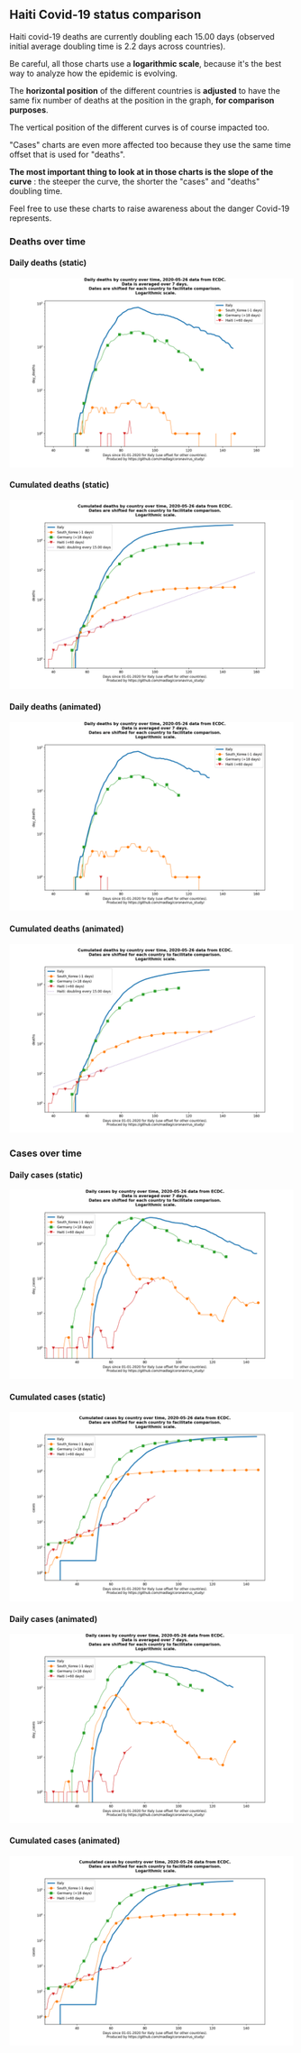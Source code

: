 ## Haiti Covid-19 status comparison 

Haiti covid-19 deaths are currently doubling each 15.00 days (observed initial average doubling time is 2.2 days across countries).



Be careful, all those charts use a **logarithmic scale**, because it's the best way to analyze how the epidemic is evolving.
 
The **horizontal position** of the different countries is **adjusted** to have the same fix number of deaths at the position in the graph, **for comparison purposes**.

The vertical position of the different curves is of course impacted too.

"Cases" charts are even more affected too because they use the same time offset that is used for "deaths".

**The most important thing to look at in those charts is the slope of the curve** : the steeper the curve, the shorter the "cases" and "deaths" doubling time.

Feel free to use these charts to raise awareness about the danger Covid-19 represents. 


 
### Deaths over time
 
#### Daily deaths (static)
![Haiti covid-19 daily deaths static chart](https://raw.githubusercontent.com/madlag/coronavirus_study/master/notebooks/graphs/2020-05-26/countries/Haiti/2020-05-26_Haiti_day_deaths.png "Haiti covid-19 day_deaths static chart")   
 
#### Cumulated deaths (static)
![Haiti covid-19 cumulated deaths static chart](https://raw.githubusercontent.com/madlag/coronavirus_study/master/notebooks/graphs/2020-05-26/countries/Haiti/2020-05-26_Haiti_deaths.png "Haiti covid-19 deaths static chart")   
 
#### Daily deaths (animated)
![Haiti covid-19 daily deaths animated chart](https://raw.githubusercontent.com/madlag/coronavirus_study/master/notebooks/graphs/2020-05-26/countries/Haiti/2020-05-26_Haiti_day_deaths.gif "Haiti covid-19 day_deaths animated chart")   
 
#### Cumulated deaths (animated)
![Haiti covid-19 cumulated deaths animated chart](https://raw.githubusercontent.com/madlag/coronavirus_study/master/notebooks/graphs/2020-05-26/countries/Haiti/2020-05-26_Haiti_deaths.gif "Haiti covid-19 deaths animated chart")   

 
### Cases over time
 
#### Daily cases (static)
![Haiti covid-19 daily cases static chart](https://raw.githubusercontent.com/madlag/coronavirus_study/master/notebooks/graphs/2020-05-26/countries/Haiti/2020-05-26_Haiti_day_cases.png "Haiti covid-19 day_cases static chart")   
 
#### Cumulated cases (static)
![Haiti covid-19 cumulated cases static chart](https://raw.githubusercontent.com/madlag/coronavirus_study/master/notebooks/graphs/2020-05-26/countries/Haiti/2020-05-26_Haiti_cases.png "Haiti covid-19 cases static chart")   
 
#### Daily cases (animated)
![Haiti covid-19 daily cases animated chart](https://raw.githubusercontent.com/madlag/coronavirus_study/master/notebooks/graphs/2020-05-26/countries/Haiti/2020-05-26_Haiti_day_cases.gif "Haiti covid-19 day_cases animated chart")   
 
#### Cumulated cases (animated)
![Haiti covid-19 cumulated cases animated chart](https://raw.githubusercontent.com/madlag/coronavirus_study/master/notebooks/graphs/2020-05-26/countries/Haiti/2020-05-26_Haiti_cases.gif "Haiti covid-19 cases animated chart")   

